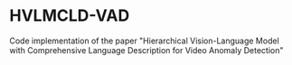 # HVLMCLD-VAD
Code implementation of the paper "Hierarchical Vision-Language Model with Comprehensive Language Description for Video Anomaly Detection"
